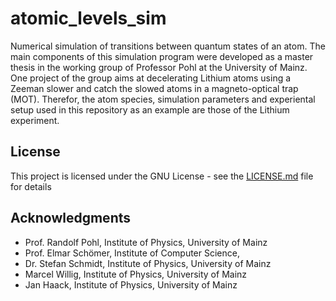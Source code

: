 # atomic_levels_sim
Numerical simulation of transitions between quantum states of an atom. The main components of this simulation program were developed
as a master thesis in the working group of Professor Pohl at the University of Mainz. One project of the group aims at decelerating
Lithium atoms using a Zeeman slower and catch the slowed atoms in a magneto-optical trap (MOT). Therefor, the atom species,
simulation parameters and experiental setup used in this repository as an example are those of the Lithium experiment.

## License

This project is licensed under the GNU License - see the [LICENSE.md](LICENSE.md) file for details

## Acknowledgments
* Prof. Randolf Pohl, Institute of Physics, University of Mainz
* Prof. Elmar Schömer, Institute of Computer Science,
* Dr. Stefan Schmidt, Institute of Physics, University of Mainz
* Marcel Willig, Institute of Physics, University of Mainz
* Jan Haack, Institute of Physics, University of Mainz
